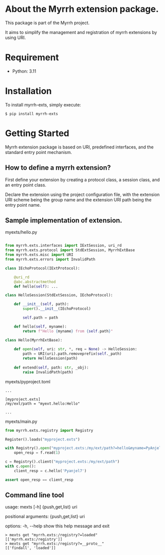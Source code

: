 About the Myrrh extension package.
=============================

This package is part of the Myrrh project.

It aims to simplify the management and registration of myrrh extensions by using URI.

Requirement
============

* Python: 3.11

Installation
============

To install myrrh-exts, simply execute:

```shell
$ pip install myrrh-exts
```

Getting Started
===============

Myrrh extension package is based on URI, predefined interfaces, and the standard entry point mechanism. 


How to define a myrrh extension?
--------------------------------

First define your extension by creating a protocol class, a session class, and an entry point class.

Declare the extension using the project configuration file, with the extension URI scheme being the group name and the extension URI path being the entry point name.


Sample implementation of extension.
-----------------------------------

myexts/hello.py
```python

from myrrh.exts.interfaces import IExtSession, uri_rd
from myrrh.exts.protocol import StdExtSession, MyrrhExtBase
from myrrh.exts.misc import URI
from myrrh.exts.errors import InvalidPath

class IEchoProtocol(IExtProtocol):

    @uri_rd
    @abc.abstractmethod
    def hello(self): ...

class HelloSession(StdExtSession, IEchoProtocol):

    def __init__(self, path):
        super().__init__(IEchoProtocol)

        self.path = path

    def hello(self, myname):
        return f"Hello {myname} from {self.path}"

class Hello(MyrrhExtBase):
    
    def open(self, uri: str, *, req = None) -> HelloSession:
        path = URI(uri).path.removeprefix(self._path)  
        return HelloSession(path)
        
    def extend(self, path: str, _obj):
        raise InvalidPath(path)

```

myexts/pyproject.toml
```
...

[myproject.exts]
/my/ext/path = "myext.hello:Hello"

...

```

myexts/main.py
```python
from myrrh.exts.registry import Registry

Register().loads("myproject.exts")

with Registry().open("myproject.exts:/my/ext/path?=hello&myname=PyAnjel7") as f:
    open_resp = f.read(1)

c = Registry().client("myproject.exts:/my/ext/path")
with c.open():
    client_resp = c.hello('Pyanjel7')

assert open_resp == client_resp
```

Command line tool
-----------------

usage: mexts [-h] {push,get,list} uri

positional arguments:
  {push,get,list}
  uri

options:
  -h, --help       show this help message and exit

```shell
> mexts get "myrrh.exts:/registry?=loaded"
[['myrrh.exts:/registry']]
> mexts get "myrrh.exts:/registry?=__proto__"
[['findall', 'loaded']]
```